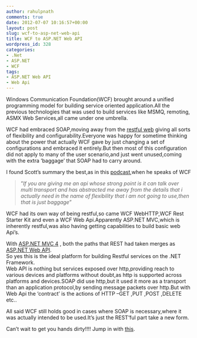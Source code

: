 ```yaml
---
author: rahulpnath
comments: true
date: 2012-07-07 10:16:57+00:00
layout: post
slug: wcf-to-asp-net-web-api
title: WCF to ASP.NET Web API
wordpress_id: 328
categories:
- .Net
- ASP.NET
- WCF
tags:
- ASP.NET Web API
- Web Api
---
```


Windows Communication Foundation(WCF) brought around a unified programming model for building service oriented application.All the previous technologies that was used to build services like MSMQ, remoting, ASMX Web Services,all came under one umbrella.

 

WCF had embraced SOAP,moving away from the [restful web](http://rahulpnath.wordpress.com/2011/06/11/rest-after-a-long-time/) giving all sorts of flexibility and configurability.Everyone was happy for sometime thinking about the power that actually WCF gave by just changing a set of configurations and embraced it entirely.But then most of this configuration did not apply to many of the user scenario,and just went unused,coming with the extra ‘baggage’ that SOAP had to carry around.

 

I found Scott’s summary the best,as in this [podcast](http://www.hanselminutes.com/264/this-is-not-your-fathers-wcf-all-about-the-webapi-with-glenn-block),when he speaks of WCF       
> ”_If you are giving me an api whose strong point is it can talk over multi transport and has abstracted me away from the details that i actually need in the name of flexibility that i am not going to use,then that is just baggage_”

 

WCF had its own way of being restful,so came WCF WebHTTP,WCF Rest Starter Kit and even a WCF Web Api.Apparently ASP.NET MVC,which is inherently restful,was also having getting capabilities to build basic web Api’s. 

 

With [ASP.NET MVC 4](http://www.asp.net/mvc/mvc4) , both the paths that REST had taken merges as [ASP.NET Web API](http://www.asp.net/web-api).       
So yes this is the ideal platform for building Restful services on the .NET Framework.      
Web API is nothing but services exposed over http,providing reach to various devices and platforms without doubt,as http is supported across platforms and devices.SOAP did use http,but it used it more as a transport than an application protocol,by sending message packets over http.But with Web Api the ‘contract’ is the actions of HTTP –GET ,PUT ,POST ,DELETE etc..

 

All said WCF still holds good in cases where SOAP is necessary,where it was actually intended to be used.It’s just the REST’ful part take a new form.

 

Can’t wait to get you hands dirty!!!! Jump in with [this](http://channel9.msdn.com/Events/TechEd/NorthAmerica/2012/DEV309).
